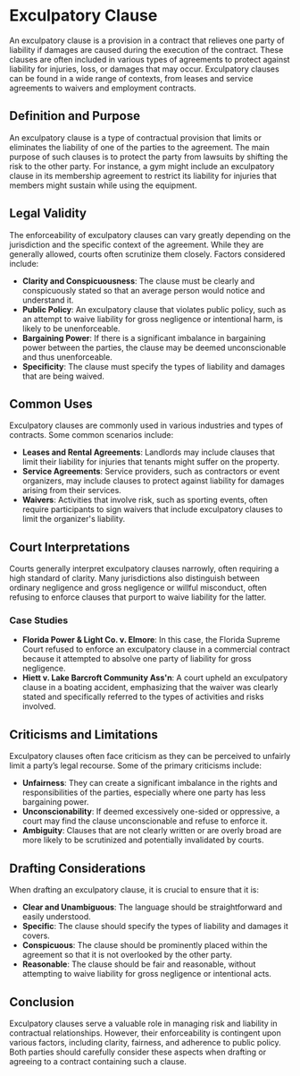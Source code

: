 # Exculpatory Clause

An exculpatory clause is a provision in a contract that relieves one party of liability if damages are caused during the execution of the contract. These clauses are often included in various types of agreements to protect against liability for injuries, loss, or damages that may occur. Exculpatory clauses can be found in a wide range of contexts, from leases and service agreements to waivers and employment contracts.

## Definition and Purpose
An exculpatory clause is a type of contractual provision that limits or eliminates the liability of one of the parties to the agreement. The main purpose of such clauses is to protect the party from lawsuits by shifting the risk to the other party. For instance, a gym might include an exculpatory clause in its membership agreement to restrict its liability for injuries that members might sustain while using the equipment.

## Legal Validity
The enforceability of exculpatory clauses can vary greatly depending on the jurisdiction and the specific context of the agreement. While they are generally allowed, courts often scrutinize them closely. Factors considered include:
- **Clarity and Conspicuousness**: The clause must be clearly and conspicuously stated so that an average person would notice and understand it.
- **Public Policy**: An exculpatory clause that violates public policy, such as an attempt to waive liability for gross negligence or intentional harm, is likely to be unenforceable. 
- **Bargaining Power**: If there is a significant imbalance in bargaining power between the parties, the clause may be deemed unconscionable and thus unenforceable.
- **Specificity**: The clause must specify the types of liability and damages that are being waived.

## Common Uses
Exculpatory clauses are commonly used in various industries and types of contracts. Some common scenarios include:
- **Leases and Rental Agreements**: Landlords may include clauses that limit their liability for injuries that tenants might suffer on the property.
- **Service Agreements**: Service providers, such as contractors or event organizers, may include clauses to protect against liability for damages arising from their services.
- **Waivers**: Activities that involve risk, such as sporting events, often require participants to sign waivers that include exculpatory clauses to limit the organizer's liability.

## Court Interpretations
Courts generally interpret exculpatory clauses narrowly, often requiring a high standard of clarity. Many jurisdictions also distinguish between ordinary negligence and gross negligence or willful misconduct, often refusing to enforce clauses that purport to waive liability for the latter.

### Case Studies
- **Florida Power & Light Co. v. Elmore**: In this case, the Florida Supreme Court refused to enforce an exculpatory clause in a commercial contract because it attempted to absolve one party of liability for gross negligence.
- **Hiett v. Lake Barcroft Community Ass'n**: A court upheld an exculpatory clause in a boating accident, emphasizing that the waiver was clearly stated and specifically referred to the types of activities and risks involved.

## Criticisms and Limitations
Exculpatory clauses often face criticism as they can be perceived to unfairly limit a party’s legal recourse. Some of the primary criticisms include:
- **Unfairness**: They can create a significant imbalance in the rights and responsibilities of the parties, especially where one party has less bargaining power.
- **Unconscionability**: If deemed excessively one-sided or oppressive, a court may find the clause unconscionable and refuse to enforce it.
- **Ambiguity**: Clauses that are not clearly written or are overly broad are more likely to be scrutinized and potentially invalidated by courts.

## Drafting Considerations
When drafting an exculpatory clause, it is crucial to ensure that it is:
- **Clear and Unambiguous**: The language should be straightforward and easily understood.
- **Specific**: The clause should specify the types of liability and damages it covers.
- **Conspicuous**: The clause should be prominently placed within the agreement so that it is not overlooked by the other party.
- **Reasonable**: The clause should be fair and reasonable, without attempting to waive liability for gross negligence or intentional acts.

## Conclusion
Exculpatory clauses serve a valuable role in managing risk and liability in contractual relationships. However, their enforceability is contingent upon various factors, including clarity, fairness, and adherence to public policy. Both parties should carefully consider these aspects when drafting or agreeing to a contract containing such a clause.